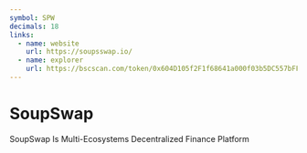 ```yaml
---
symbol: SPW
decimals: 18
links:
  - name: website
    url: https://soupsswap.io/
  - name: explorer
    url: https://bscscan.com/token/0x604D105f2F1f68641a000f03b5DC557bFFfdB8FE
---
```


# SoupSwap

SoupSwap Is Multi-Ecosystems Decentralized Finance Platform
